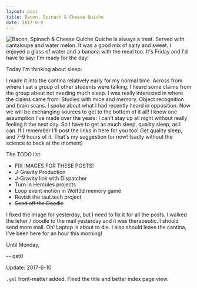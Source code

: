 ```yaml
---
layout: post
title: Bacon, Spinach & Cheese Quiche
date: 2017-6-9
---
```

![Bacon, Spinach & Cheese Quiche](http://cerealize.me/images/2017-6-9.jpg)
Quiche is always a treat. Served with cantaloupe and water melon.
It was a good mix of salty and sweet.
I enjoyed a glass of water and a banana with the meal too.
It's Friday and I'd have to say: I'm ready for the day!

Today I'm thinking about sleep:

I made it into the cantina relatively early for my normal time.
Across from where I sat a group of other students were talking.
I heard some claims from the group about not needing much sleep.
I was really interested in where the claims came from.
Studies with mice and memory. Object recognition and brain scans.
I spoke about what I had recently heard in opposition.
Now we will be exchanging sources to get to the bottom of it all!
I know one assumption I've made over the years:
I can't stay up all night without really feeling it the next day.
So I have to get as much sleep, quality sleep, as I can.
If I remember I'll post the links in here for you too!
Get quality sleep, and 7-9 hours of it.
That's my suggestion for now!
(sadly without the science to back at the moment)

The TODO list:
* FIX IMAGES FOR THESE POSTS!
* J-Gravity Production
* J-Gravity link with Dispatcher
* Turn in Hercules projects
* Loop event motion in Wolf3d memory game
* Revisit the taut.tech project
* ~~Send off the Doodle~~

I fixed the image for yesterday, but I need to fix it for all the posts.
I walked the letter / doodle to the mail yesterday and it was therapeutic.
I should send more mail. Oh! Laptop is about to die.
I also should leave the cantina, I've been here for an hour this morning!

Until Monday,

-- qst0

Update: 2017-6-10

`.yml` front-matter added.
Fixed the title and better index page view.
